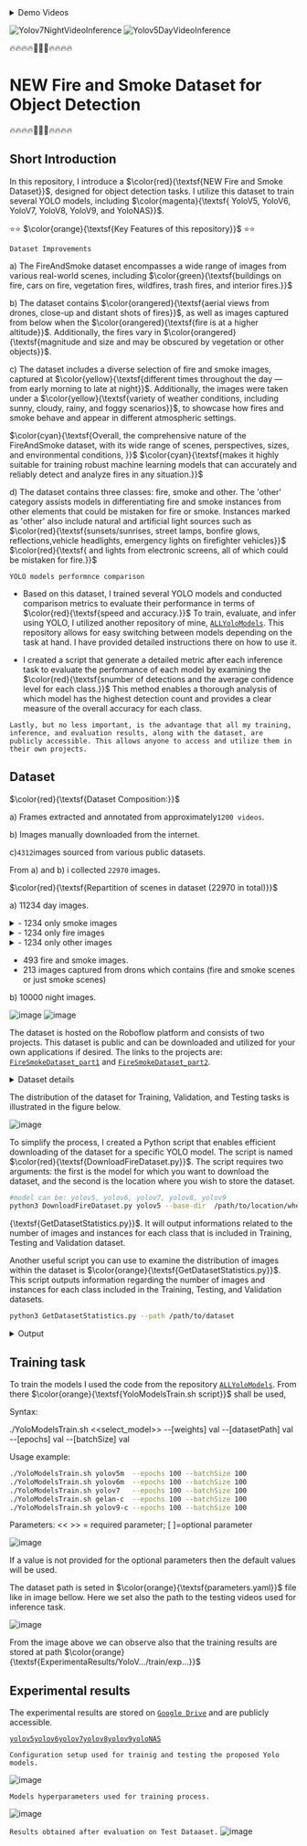<details>
  <summary>Demo Videos</summary>

https://github.com/CostiCatargiu/FireSmokeDetection_BestDataset/assets/70476115/1eb16936-a51d-4670-9938-d00686cfc406

https://github.com/CostiCatargiu/FireSmokeDetection_BestDataset/assets/70476115/ad516cfb-a181-413b-9a38-334d733e8d0d

</details>


![Yolov7NightVideoInference](https://github.com/CostiCatargiu/FireSmokeDetection_BestDataset/assets/70476115/5ada6deb-499a-45fa-85dc-131497da6ed1) ![Yolov5DayVideoInference](https://github.com/CostiCatargiu/FireSmokeDetection_BestDataset/assets/70476115/b3382b28-b251-498b-af8b-2b39b46878dc)



:fire::fire::fire::fire::dash::dash::dash::fire::fire::fire::fire:
# NEW Fire and Smoke Dataset for Object Detection
:fire::fire::fire::fire::dash::dash::dash::fire::fire::fire::fire:

## Short Introduction

In this repository, I introduce a  $\color{red}{\textsf{NEW Fire and Smoke Dataset}}$, designed for object detection tasks. I utilize this dataset to train several YOLO models, including   $\color{magenta}{\textsf{ YoloV5, YoloV6, YoloV7, YoloV8, YoloV9, and YoloNAS}}$.


⭐⭐ $\color{orange}{\textsf{Key Features of this repository}}$ ⭐⭐

`Dataset Improvements`

a) The FireAndSmoke dataset encompasses a wide range of images from various real-world scenes, including  $\color{green}{\textsf{buildings on fire, cars on fire, vegetation fires, wildfires, trash fires, and interior fires.}}$ 

b) The dataset contains  $\color{orangered}{\textsf{aerial views from drones, close-up and distant shots of fires}}$, as well as images captured from below when the $\color{orangered}{\textsf{fire is at a higher altitude}}$. Additionally, the fires vary in $\color{orangered}{\textsf{magnitude and size and may be obscured by vegetation or other objects}}$.

c) The dataset includes a diverse selection of fire and smoke images, captured at $\color{yellow}{\textsf{different times throughout the day — from early morning to late at night}}$. Additionally, the images were taken under a $\color{yellow}{\textsf{variety of weather conditions, including sunny, cloudy, rainy, and foggy scenarios}}$, to showcase how fires and smoke behave and appear in different atmospheric settings. 

$\color{cyan}{\textsf{Overall, the comprehensive nature of the FireAndSmoke dataset, with its wide range of scenes, perspectives, sizes, and environmental conditions, }}$ 
$\color{cyan}{\textsf{makes it highly suitable for training robust machine learning models that can accurately and reliably detect and analyze fires in any situation.}}$ 

d) The dataset contains three classes: fire, smoke and other. The 'other' category assists models in differentiating fire and smoke instances from other elements that could be mistaken for fire or smoke. Instances marked as 'other' also include natural and artificial light sources such as $\color{red}{\textsf{sunsets/sunrises, street lamps, bonfire glows, reflections,vehicle headlights, emergency lights on firefighter vehicles}}$ $\color{red}{\textsf{ and lights from electronic screens, all of which could be mistaken for fire.}}$ 

`YOLO models performnce comparison`

- Based on this dataset, I trained several YOLO models and conducted comparison metrics to evaluate their performance in terms of $\color{red}{\textsf{speed and accuracy.}}$ To train, evaluate, and infer using YOLO, I utilized another repository of mine, [`ALLYoloModels`](https://github.com/CostiCatargiu/AllYoloModels). This repository allows for easy switching between models depending on the task at hand. I have provided detailed instructions there on how to use it.

- I created a script that generate a detailed metric after each inference task to evaluate the performance of each model by examining the $\color{red}{\textsf{snumber of detections and the average confidence level for each class.}}$ This method enables a thorough analysis of which model has the highest detection count and provides a clear measure of the overall accuracy for each class.

`Lastly, but no less important, is the advantage that all my training, inference, and evaluation results, along with the dataset, are publicly accessible. This allows anyone to access and utilize them in their own projects.  
`


## Dataset

$\color{red}{\textsf{Dataset Composition:}}$
  
  a) Frames extracted and annotated from approximately`1200 videos`.
  
  b) Images manually downloaded from the internet.
       
  c)`4312`images sourced from various public datasets.
  
  From a) and b) i collected `22970` images.
  
$\color{red}{\textsf{Repartition of scenes in dataset (22970 in total)}}$

a) 11234 day images.
<details>
  <summary>- 1234 only smoke images</summary>
  
![image](https://github.com/CostiCatargiu/FireSmokeDetection_BestDataset/assets/70476115/7397724e-70d5-4455-a3b2-765a8b373d09)
![image](https://github.com/CostiCatargiu/FireSmokeDetection_BestDataset/assets/70476115/3027c815-8fd0-4395-8520-a6c7cc7a2557)
![image](https://github.com/CostiCatargiu/FireSmokeDetection_BestDataset/assets/70476115/9a30f0af-42a6-4813-9516-5c4fd1b941f5)

</details>

<details>
  <summary>- 1234 only fire images</summary>
  ![image](https://github.com/CostiCatargiu/FireSmokeDetection_BestDataset/assets/70476115/175e314b-43dd-4fc0-b78f-73388f6251c1)
  
  ![image](https://github.com/CostiCatargiu/FireSmokeDetection_BestDataset/assets/70476115/e27c67db-6d38-4e53-bd40-c25d29d5f10a)
  
![image](https://github.com/CostiCatargiu/FireSmokeDetection_BestDataset/assets/70476115/096b2702-990f-4b52-a090-e51efa15eed1)

</details>

<details>

 <summary>- 1234 only other images</summary>

![image](https://github.com/CostiCatargiu/FireSmokeDetection_BestDataset/assets/70476115/a2115951-15da-4a27-857d-be7b0ca601eb)

![image](https://github.com/CostiCatargiu/FireSmokeDetection_BestDataset/assets/70476115/7f98140e-f733-4b68-90c7-c51fdbd05eab)

![image](https://github.com/CostiCatargiu/FireSmokeDetection_BestDataset/assets/70476115/4313db0b-a8e2-457c-8fef-bd861864a3a9)

</details>

  - 493 fire and smoke images.
  - 213 images captured from drons which contains (fire and smoke scenes or just smoke scenes)
     
b) 10000 night images.

![image](https://github.com/CostiCatargiu/FireSmokeDetection_BestDataset/assets/70476115/30dba36b-ffca-45e7-8ae5-619a376bcbe2) ![image](https://github.com/CostiCatargiu/FireSmokeDetection_BestDataset/assets/70476115/608103f3-dc1c-41b6-b6f8-b715cfb1af9e)

The dataset is hosted on the Roboflow platform and consists of two projects. This dataset is public and can be downloaded and utilized for your own applications if desired. The links to the projects are: [`FireSmokeDataset_part1`](https://universe.roboflow.com/catargiuconstantin/firesmokedataset/dataset/2) and [`FireSmokeDataset_part2`](https://universe.roboflow.com/catargiuconstantin2/firesmokenewdataset/dataset/1).

<details>
  <summary>Dataset details</summary>


`FireSmokeDataset_part1`
![image](https://github.com/CostiCatargiu/FireSmokeDetection_BestDataset/assets/70476115/82d91027-216f-4f9c-ada6-41c4431cc51b)

`FireSmokeDataset_part2`
![image](https://github.com/CostiCatargiu/FireSmokeDetection_BestDataset/assets/70476115/adb582b8-6d95-4fc3-9f66-855ca31b4742)

</details>

The distribution of the dataset for Training, Validation, and Testing tasks is illustrated in the figure below.

![image](https://github.com/CostiCatargiu/FireSmokeDetection_BestDataset/assets/70476115/1e02db0a-0ff6-4f60-ab93-9ba791481e00)


To simplify the process, I created a Python script that enables efficient downloading of the dataset for a specific YOLO model. The script is named $\color{red}{\textsf{DownloadFireDataset.py}}$. The script requires two arguments: the first is the model for which you want to download the dataset, and the second is the location where you wish to store the dataset.
 
  ```bash
  #model can be: yolov5, yolov6, yolov7, yolov8, yolov9
  python3 DownloadFireDataset.py yolov5 --base-dir  /path/to/location/where/the/dataset/will/be/stored

  ```
{\textsf{GetDatasetStatistics.py}}$. It will output informations related to the number of images and instances for each class that is included in Training, Testing and Validation dataset. 

Another useful script you can use to examine the distribution of images within the dataset is  $\color{orange}{\textsf{GetDatasetStatistics.py}}$. This script outputs information regarding the number of images and instances for each class included in the Training, Testing, and Validation datasets.

   ```bash
python3 GetDatasetStatistics.py --path /path/to/dataset
  ```

<details>
  <summary>Output</summary>
  
![image](https://github.com/CostiCatargiu/FireSmokeDetection_BestDataset/assets/70476115/7c254050-130e-4c27-87bc-1cc491280620)
</details>

## Training task

To train the models I used the code from the repository [`ALLYoloModels`](https://github.com/CostiCatargiu/AllYoloModels). From there $\color{orange}{\textsf{YoloModelsTrain.sh script}}$ shall be used,

Syntax:

./YoloModelsTrain.sh  <<select_model>> --[weights] val --[datasetPath] val --[epochs] val --[batchSize] val

Usage example:
  ```bash
./YoloModelsTrain.sh yolov5m  --epochs 100 --batchSize 100
./YoloModelsTrain.sh yolov6m  --epochs 100 --batchSize 100
./YoloModelsTrain.sh yolov7   --epochs 100 --batchSize 100
./YoloModelsTrain.sh gelan-c  --epochs 100 --batchSize 100
./YoloModelsTrain.sh yolov9-c --epochs 100 --batchSize 100
```

Parameters: 
 << >> = required parameter; [ ]=optional parameter

![image](https://github.com/CostiCatargiu/FireSmokeDetection_BestDataset/assets/70476115/94099433-bacf-48bd-8dc0-e6688992fbf4)

If a value is not provided for the optional parameters then the default values will be used.

The dataset path is seted in $\color{orange}{\textsf{parameters.yaml}}$ file like in image bellow. Here we set also the path to the testing videos used for inference task.

![image](https://github.com/CostiCatargiu/FireSmokeDetection_BestDataset/assets/70476115/1f3cad7b-9e80-4dc3-953b-5818b8ea07c8)

From the image above we can observe also that the training results are stored at path $\color{orange}{\textsf{ExperimentaResults/YoloV.../train/exp...}}$

## Experimental results

The experimental results are stored on [`Google Drive`](https://drive.google.com/drive/folders/1yrOg-DV_fkiu2aWtRi6ftH_v4MGoTtEd?usp=drive_link) and are publicly accessible.

 [`yolov5`](https://drive.google.com/drive/folders/1jltoslzNQDlfKtWE5hHKj3R1x6tCDNsS?usp=drive_link)[`yolov6`](https://drive.google.com/drive/folders/1ks4Pfyn_z3I1cvNHvnJAq22F9X5dNxL5?usp=drive_link)[`yolov7`](https://drive.google.com/drive/folders/1nT1yJqUUFXabUhIQt55M9sS3ruuDs0ez?usp=drive_link)[`yolov8`](https://drive.google.com/drive/folders/1UJlGiR7NXNlk90iQqo96yg9rAd0PsICh?usp=drive_link)[`yolov9`](https://drive.google.com/drive/folders/1sj3SSUyJdlphLDI0y9E3IcpCQN-AKiVz?usp=drive_link)[`yoloNAS`](https://drive.google.com/drive/folders/1QWV3czwYHLIuxVuwPFIeiJ1TSyriS_LF?usp=drive_link)

`Configuration setup used for trainig and testing the proposed Yolo models.`

![image](https://github.com/CostiCatargiu/FireSmokeDetection_BestDataset/assets/70476115/6e9d917a-23f5-42f2-ada7-d42ddd500d9c)

`Models hyperparameters used for training process.`

![image](https://github.com/CostiCatargiu/FireSmokeDetection_BestDataset/assets/70476115/13bf1153-c8bb-4ef7-b164-cc0d64b2c22f)

`Results obtained after evaluation on Test Dataaset.`
![image](https://github.com/CostiCatargiu/FireSmokeDetection_BestDataset/assets/70476115/30ef6620-7ad6-4d14-aff0-3de45ac4d352)



